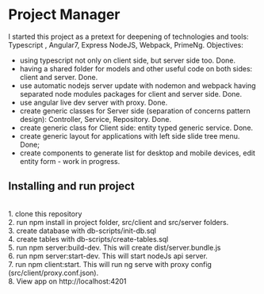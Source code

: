 # Project Manager
I started this project as a pretext for deepening of technologies and tools: Typescript , Angular7, Express NodeJS, Webpack, PrimeNg.
Objectives:
 - using typescript not only on client side, but server side too. Done. 
 - having a shared folder for models and other useful code on both sides: client and server. Done.
 - use automatic nodejs server update with nodemon and webpack having separated node modules packages for client and server side. Done.
 - use angular live dev server with proxy. Done.
 - create generic classes for Server side (separation of concerns pattern design): Controller, Service, Repository. Done.
 - create generic class for Client side: entity typed generic service. Done. 
 - create generic layout for applications with left side slide tree menu. Done;
 - create components to generate list for desktop and mobile devices, edit entity form - work in progress.
 
 <h2>Installing and run project</h2>
<br>  1. clone this repository
<br>  2. run npm install in project folder, src/client and src/server folders.
<br>  3. create database with db-scripts/init-db.sql
<br>  4. create tables with db-scripts/create-tables.sql
<br>  5. run npm server:build-dev. This will create dist/server.bundle.js
<br>  6. run npm server:start-dev. This will start nodeJs api server.
<br>  7. run npm client:start. This will run ng serve with proxy config (src/client/proxy.conf.json).
<br>  8. View app on http://localhost:4201
